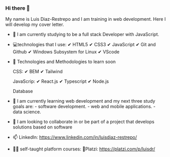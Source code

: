 ### Hi there 👋

My name is Luis Diaz-Restrepo and I am training in web development. Here I will develop my cover letter.

<!--
**ludirez/ludirez** is a ✨ _special_ ✨ repository because its `README.md` (this file) appears on your GitHub profile.

Here are some ideas to get you started:-->

- 🔭 I am currently studying to be a full stack Developer with JavaScript.

- 💻technologies that I use:
    ✔ HTML5
    ✔ CSS3
    ✔ JavaScript
    ✔ Git and Github
    ✔ Windows Subsystem for Linux
    ✔ VScode

- 📌 Technologies and Methodologies to learn soon

    CSS:
        ✔ BEM
        ✔ Tailwind
    
    JavaScrip:
        ✔ React.js
        ✔ Typescript
        ✔ Node.js
    
    Database


- 🌱 I am currently learning web development and my next three study goals are:
        - software development.
        - web and mobile applications.
        - data science.

- 🤝 I am looking to collaborate in or be part of a project that develops solutions based on software

- 📫 LinkedIn: https://www.linkedin.com/in/luisdiaz-restrepo/

- 👨‍🎓 self-taught platform courses:
    💚Platzi: https://platzi.com/p/luisdr/


